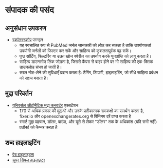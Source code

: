 # संपादक की पसंद

## अनुसंधान उपकरण
- [स्कॉलरस्कोप](https://www.scholarscope.online/) प्लगइन
    - यह स्वचालित रूप से PubMed जर्नल जानकारी को लोड कर सकता है ताकि उपयोगकर्ता उपयोगी जर्नलों को फिल्टर कर सकें और साहित्य को कुशलतापूर्वक पढ़ सकें।
    - पृष्ठ सॉर्टिंग, फिल्टरिंग या उन्नत खोज क्वेरीज़ का उपयोग करके पुनर्प्राप्ति को लागू करता है।
    - साहित्य डाउनलोड लिंक जोड़ता है, जिससे कैंपस से बाहर होने पर भी साहित्य की एक-क्लिक डाउनलोड संभव हो जाती है।
    - सरल नोट-लेने की सुविधाएँ प्रदान करता है: टैगिंग, टिप्पणी, हाइलाइटिंग, जो सीधे साहित्य प्रबंधन को सक्षम बनाता है।

## मुद्रा परिवर्तन
- [यूनिवर्सल ऑटोमैटिक मुद्रा कनवर्टर](https://chromewebstore.google.com/detail/hbjagjepkeogombomfeefdmjnclgojli?hl=zh-CN&utm_source=ext_sidebar) एक्सटेंशन
    - 170 से अधिक प्रकार की मुद्राओं और उनके प्रतीकात्मक समकक्षों का समर्थन करता है, fixer.io और openexchangerates.org से विनिमय दरें प्राप्त करता है
    - स्मार्ट मुद्रा पहचान, डॉलर, पाउंड, और यूरो से लेकर "डॉलर" तक के अधिकांश (यदि सभी नहीं) प्रतीकों को कैप्चर करता है

## शब्द हाइलाइटिंग
- [वेब हाइलाइट्स](https://web-highlights.com/blog/welcome/)
- [सुपर सिंपल हाइलाइटर](https://chromewebstore.google.com/detail/super-simple-highlighter/hhlhjgianpocpoppaiihmlpgcoehlhio)